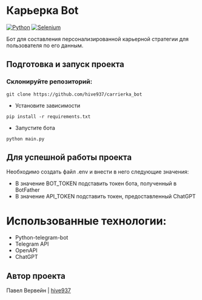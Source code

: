 # Карьерка Bot
[![Python](https://img.shields.io/badge/-Python-464646?style=flat-square&logo=Python)](https://www.python.org/)
[![Selenium](https://img.shields.io/badge/ChatGPT-43B02A?style=flat-square&logo=ChatGPT&logoColor=white)](https://www.openapi.com/)


Бот для составления персонализированной карьерной стратегии для пользователя по его данным.

## Подготовка и запуск проекта
### Склонируйте репозиторий:
```
git clone https://github.com/hive937/carrierka_bot
```
* Установите зависимости
```
pip install -r requirements.txt
```
* Запустите бота
```
python main.py
```

## Для успешной работы проекта
Необходимо создать файл .env и внести в него следующие значения:
- В значение BOT_TOKEN подставить токен бота, полученный в BotFather
- В значение API_TOKEN подставить токен, предоставленный ChatGPT


# Использованные технологии:
- Python-telegram-bot
- Telegram API
- OpenAPI
- ChatGPT

## Автор проекта
Павел Вервейн | [hive937](https://github.com/hive937)
